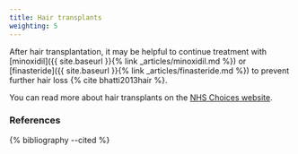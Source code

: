 ```yaml
---
title: Hair transplants
weighting: 5
---
```


After hair transplantation, it may be helpful to continue treatment with [minoxidil]({{ site.baseurl }}{% link _articles/minoxidil.md %}) or [finasteride]({{ site.baseurl }}{% link _articles/finasteride.md %}) to prevent further hair loss {% cite bhatti2013hair %}.

You can read more about hair transplants on the [NHS Choices website](http://www.nhs.uk/Conditions/cosmetic-treatments-guide/Pages/hair-transplant.aspx).

### References

{% bibliography --cited %}
